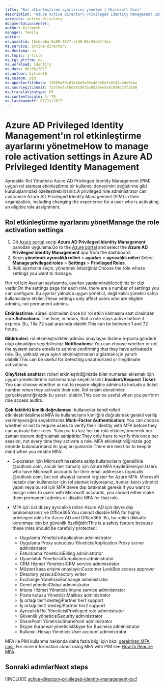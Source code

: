 ```yaml
---
title: "Rol etkinleştirme ayarlarını yönetme | Microsoft Docs"
description: "Azure Active Directory Privileged Identity Management uzantısı ile ayrıcalıklı kimlikleri için varsayılan ayarları değiştirmeyi öğrenin."
services: active-directory
documentationcenter: 
author: billmath
manager: femila
editor: 
ms.assetid: f6cbcb6a-8a89-4077-afd8-06c94a64f4aa
ms.service: active-directory
ms.devlang: na
ms.topic: article
ms.tgt_pltfrm: na
ms.workload: identity
ms.date: 06/06/2017
ms.author: billmath
ms.custom: pim
ms.openlocfilehash: 23605e89cd1846d2e06e48cb5d3e0191cb9e9b4a
ms.sourcegitcommit: f537befafb079256fba0529ee554c034d73f36b0
ms.translationtype: MT
ms.contentlocale: tr-TR
ms.lasthandoff: 07/11/2017
---
```

# <a name="how-to-manage-role-activation-settings-in-azure-ad-privileged-identity-management"></a><span data-ttu-id="6dec0-103">Azure AD Privileged Identity Management'ın rol etkinleştirme ayarlarını yönetme</span><span class="sxs-lookup"><span data-stu-id="6dec0-103">How to manage role activation settings in Azure AD Privileged Identity Management</span></span>
<span data-ttu-id="6dec0-104">Ayrıcalıklı Rol Yöneticisi Azure AD Privileged Identity Management (PIM) uygun rol ataması etkinleştirme bir kullanıcı deneyimini değiştirme gibi kuruluşlarındaki özelleştirebilirsiniz.</span><span class="sxs-lookup"><span data-stu-id="6dec0-104">A privileged role administrator can customize Azure AD Privileged Identity Management (PIM) in their organization, including changing the experience for a user who is activating an eligible role assignment.</span></span>

## <a name="manage-the-role-activation-settings"></a><span data-ttu-id="6dec0-105">Rol etkinleştirme ayarlarını yönet</span><span class="sxs-lookup"><span data-stu-id="6dec0-105">Manage the role activation settings</span></span>
1. <span data-ttu-id="6dec0-106">Git [Azure portal](https://portal.azure.com) seçip **Azure AD Privileged Identity Management** panodan uygulama.</span><span class="sxs-lookup"><span data-stu-id="6dec0-106">Go to the [Azure portal](https://portal.azure.com) and select the **Azure AD Privileged Identity Management** app from the dashboard.</span></span>
2. <span data-ttu-id="6dec0-107">Seçin **yönetmek ayrıcalıklı rolleri** > **ayarları** > **ayrıcalıklı rolleri**.</span><span class="sxs-lookup"><span data-stu-id="6dec0-107">Select **Manage privileged roles** > **Settings** > **Privileged Roles**.</span></span>
3. <span data-ttu-id="6dec0-108">Rolü ayarlarını seçin, yönetmek istediğiniz.</span><span class="sxs-lookup"><span data-stu-id="6dec0-108">Choose the role whose settings you want to manage.</span></span>

<span data-ttu-id="6dec0-109">Her rol için Ayarları sayfasında, ayarları yapılandırabileceğiniz bir dizi vardır.</span><span class="sxs-lookup"><span data-stu-id="6dec0-109">On the settings page for each role, there are a number of settings you can configure.</span></span> <span data-ttu-id="6dec0-110">Bu ayarlar yalnızca uygun yönetici, değil kalıcı yönetici sahip kullanıcıların etkiler.</span><span class="sxs-lookup"><span data-stu-id="6dec0-110">These settings only affect users who are eligible admins, not permanent admins.</span></span>

<span data-ttu-id="6dec0-111">**Etkinleştirme**: süresi dolmadan önce bir rol etkin kalmasını saat cinsinden süre.</span><span class="sxs-lookup"><span data-stu-id="6dec0-111">**Activations**: The time, in hours, that a role stays active before it expires.</span></span> <span data-ttu-id="6dec0-112">Bu, 1 ila 72 saat arasında olabilir.</span><span class="sxs-lookup"><span data-stu-id="6dec0-112">This can be between 1 and 72 hours.</span></span>

<span data-ttu-id="6dec0-113">**Bildirimleri**: rol etkinleştirdikten admins onaylayan Sistem e-posta gönderir olup olmadığını seçebilirsiniz.</span><span class="sxs-lookup"><span data-stu-id="6dec0-113">**Notifications**: You can choose whether or not the system sends emails to admins confirming that they have activated a role.</span></span> <span data-ttu-id="6dec0-114">Bu, yetkisiz veya aykırı etkinleştirmeleri algılamak için yararlı olabilir.</span><span class="sxs-lookup"><span data-stu-id="6dec0-114">This can be useful for detecting unauthorized or illegitimate activations.</span></span>

<span data-ttu-id="6dec0-115">**Olay/istek anahtarı**: rolleri etkinleştirdiğinizde bilet numarası eklemek için uygun yöneticilerinin kullanmamayı seçebilirsiniz.</span><span class="sxs-lookup"><span data-stu-id="6dec0-115">**Incident/Request Ticket**: You can choose whether or not to require eligible admins to include a ticket number when they activate their role.</span></span> <span data-ttu-id="6dec0-116">Rol erişim denetimleri gerçekleştirdiğinizde bu yararlı olabilir.</span><span class="sxs-lookup"><span data-stu-id="6dec0-116">This can be useful when you perform role access audits.</span></span>

<span data-ttu-id="6dec0-117">**Çok faktörlü kimlik doğrulaması**: kullanıcılar kendi rolleri etkinleştirilebilmesi MFA ile kullanıcıların kimliğini doğrulamak gerekli verilip verilmeyeceğini seçebilirsiniz.</span><span class="sxs-lookup"><span data-stu-id="6dec0-117">**Multi-Factor Authentication**: You can choose whether or not to require users to verify their identity with MFA before they can activate their roles.</span></span> <span data-ttu-id="6dec0-118">Yalnızca bu kez her bir rolü etkinleştirmemek her zaman oturum doğrulamak sahiptirler.</span><span class="sxs-lookup"><span data-stu-id="6dec0-118">They only have to verify this once per session, not every time they activate a role.</span></span> <span data-ttu-id="6dec0-119">MFA etkinleştirdiğinizde göz önünde bulundurmanız iki ipuçları şunlardır:</span><span class="sxs-lookup"><span data-stu-id="6dec0-119">There are two tips to keep in mind when you enable MFA:</span></span>

* <span data-ttu-id="6dec0-120">E-postaları için Microsoft hesabına sahip kullanıcıların (genellikle @outlook.com, ancak her zaman) için Azure MFA kaydedilemiyor.</span><span class="sxs-lookup"><span data-stu-id="6dec0-120">Users who have Microsoft accounts for their email addresses (typically @outlook.com, but not always) cannot register for Azure MFA.</span></span> <span data-ttu-id="6dec0-121">Microsoft hesabı olan kullanıcılar için rol atamak istiyorsanız, bunları kalıcı yönetici yapın veya bu rol için MFA devre dışı bırakmak gerekir.</span><span class="sxs-lookup"><span data-stu-id="6dec0-121">If you want to assign roles to users with Microsoft accounts, you should either make them permanent admins or disable MFA for that role.</span></span>
* <span data-ttu-id="6dec0-122">MFA için üst düzey ayrıcalıklı rolleri Azure AD için devre dışı bırakamazsınız ve Office365.</span><span class="sxs-lookup"><span data-stu-id="6dec0-122">You cannot disable MFA for highly privileged roles for Azure AD and Office365.</span></span> <span data-ttu-id="6dec0-123">Bu, bu rolleri dikkatle korunması için bir güvenlik özelliğidir:</span><span class="sxs-lookup"><span data-stu-id="6dec0-123">This is a safety feature because these roles should be carefully protected:</span></span>  
  
  * <span data-ttu-id="6dec0-124">Uygulama Yöneticisi</span><span class="sxs-lookup"><span data-stu-id="6dec0-124">Application administrator</span></span>
  * <span data-ttu-id="6dec0-125">Uygulama Proxy sunucusu Yöneticisi</span><span class="sxs-lookup"><span data-stu-id="6dec0-125">Application Proxy server administrator</span></span>
  * <span data-ttu-id="6dec0-126">Faturalama Yöneticisi</span><span class="sxs-lookup"><span data-stu-id="6dec0-126">Billing administrator</span></span>  
  * <span data-ttu-id="6dec0-127">Uyumluluk Yöneticisi</span><span class="sxs-lookup"><span data-stu-id="6dec0-127">Compliance administrator</span></span>  
  * <span data-ttu-id="6dec0-128">CRM Hizmet Yöneticisi</span><span class="sxs-lookup"><span data-stu-id="6dec0-128">CRM service administrator</span></span>
  * <span data-ttu-id="6dec0-129">Müşteri kasa erişimi onaylayıcı</span><span class="sxs-lookup"><span data-stu-id="6dec0-129">Customer LockBox access approver</span></span>
  * <span data-ttu-id="6dec0-130">Directory yazıcısı</span><span class="sxs-lookup"><span data-stu-id="6dec0-130">Directory writer</span></span>  
  * <span data-ttu-id="6dec0-131">Exchange Yöneticisi</span><span class="sxs-lookup"><span data-stu-id="6dec0-131">Exchange administrator</span></span>  
  * <span data-ttu-id="6dec0-132">Genel yönetici</span><span class="sxs-lookup"><span data-stu-id="6dec0-132">Global administrator</span></span>
  * <span data-ttu-id="6dec0-133">Intune Hizmet Yöneticisi</span><span class="sxs-lookup"><span data-stu-id="6dec0-133">Intune service administrator</span></span>
  * <span data-ttu-id="6dec0-134">Posta kutusu Yöneticisi</span><span class="sxs-lookup"><span data-stu-id="6dec0-134">Mailbox administrator</span></span>  
  * <span data-ttu-id="6dec0-135">İş ortağı tier1 desteği</span><span class="sxs-lookup"><span data-stu-id="6dec0-135">Partner tier1 support</span></span>  
  * <span data-ttu-id="6dec0-136">İş ortağı tier2 desteği</span><span class="sxs-lookup"><span data-stu-id="6dec0-136">Partner tier2 support</span></span>  
  * <span data-ttu-id="6dec0-137">Ayrıcalıklı Rol Yöneticisi</span><span class="sxs-lookup"><span data-stu-id="6dec0-137">Privileged role administrator</span></span>   
  * <span data-ttu-id="6dec0-138">Güvenlik yöneticisi</span><span class="sxs-lookup"><span data-stu-id="6dec0-138">Security administrator</span></span>  
  * <span data-ttu-id="6dec0-139">SharePoint Yöneticisi</span><span class="sxs-lookup"><span data-stu-id="6dec0-139">SharePoint administrator</span></span>  
  * <span data-ttu-id="6dec0-140">Skype Kurumsal yöneticisi</span><span class="sxs-lookup"><span data-stu-id="6dec0-140">Skype for Business administrator</span></span>  
  * <span data-ttu-id="6dec0-141">Kullanıcı Hesap Yöneticisi</span><span class="sxs-lookup"><span data-stu-id="6dec0-141">User account administrator</span></span>  

<span data-ttu-id="6dec0-142">MFA ile PIM kullanma hakkında daha fazla bilgi için bkz: [gerektiren MFA nasıl](active-directory-privileged-identity-management-how-to-require-mfa.md).</span><span class="sxs-lookup"><span data-stu-id="6dec0-142">For more information about using MFA with PIM see [How to Require MFA](active-directory-privileged-identity-management-how-to-require-mfa.md).</span></span>

<!--PLACEHOLDER: Need an explanation of what the temporary Global Administrator setting is for.-->

<!--Every topic should have next steps and links to the next logical set of content to keep the customer engaged-->
## <a name="next-steps"></a><span data-ttu-id="6dec0-143">Sonraki adımlar</span><span class="sxs-lookup"><span data-stu-id="6dec0-143">Next steps</span></span>
[!INCLUDE [active-directory-privileged-identity-management-toc](../../includes/active-directory-privileged-identity-management-toc.md)]


